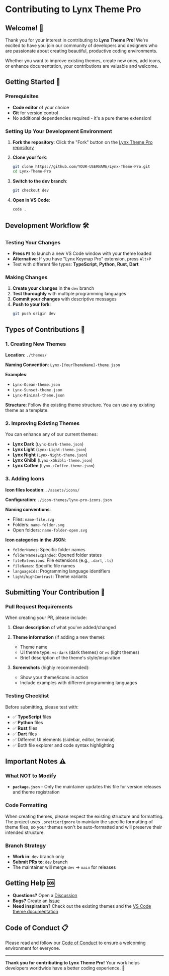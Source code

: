 # Contributing to Lynx Theme Pro

## Welcome! 🌟

Thank you for your interest in contributing to **Lynx Theme Pro**! We're excited to have you join our community of developers and designers who are passionate about creating beautiful, productive coding environments.

Whether you want to improve existing themes, create new ones, add icons, or enhance documentation, your contributions are valuable and welcome.

## Getting Started 🚀

### Prerequisites

- **Code editor** of your choice
- **Git** for version control
- No additional dependencies required - it's a pure theme extension!

### Setting Up Your Development Environment

1. **Fork the repository**: Click the "Fork" button on the [Lynx Theme Pro repository](https://github.com/bastndev/Lynx-Theme-Pro)

2. **Clone your fork**:
   ```bash
   git clone https://github.com/YOUR-USERNAME/Lynx-Theme-Pro.git
   cd Lynx-Theme-Pro
   ```

3. **Switch to the dev branch**:
   ```bash
   git checkout dev
   ```

4. **Open in VS Code**:
   ```bash
   code .
   ```

## Development Workflow 🛠️

### Testing Your Changes

- **Press `F5`** to launch a new VS Code window with your theme loaded
- **Alternative**: If you have "Lynx Keymap Pro" extension, press `Alt+P`
- Test with different file types: **TypeScript**, **Python**, **Rust**, **Dart**

### Making Changes

1. **Create your changes** in the `dev` branch
2. **Test thoroughly** with multiple programming languages
3. **Commit your changes** with descriptive messages
4. **Push to your fork**:
   ```bash
   git push origin dev
   ```

## Types of Contributions 📝

### 1. Creating New Themes

**Location**: `./themes/`

**Naming Convention**: `Lynx-[YourThemeName]-theme.json`

**Examples**:
- `Lynx-Ocean-theme.json`
- `Lynx-Sunset-theme.json`
- `Lynx-Minimal-theme.json`

**Structure**: Follow the existing theme structure. You can use any existing theme as a template.

### 2. Improving Existing Themes

You can enhance any of our current themes:
- **Lynx Dark** (`Lynx-Dark-theme.json`)
- **Lynx Light** (`Lynx-Light-theme.json`)
- **Lynx Night** (`Lynx-Night-theme.json`)
- **Lynx Ghibli** (`Lynx-xGhibli-theme.json`)
- **Lynx Coffee** (`Lynx-zCoffee-theme.json`)

### 3. Adding Icons

**Icon files location**: `./assets/icons/`

**Configuration**: `./icon-themes/lynx-pro-icons.json`

**Naming conventions**:
- Files: `name-file.svg`
- Folders: `name-folder.svg`
- Open folders: `name-folder-open.svg`

**Icon categories in the JSON**:
- `folderNames`: Specific folder names
- `folderNamesExpanded`: Opened folder states
- `fileExtensions`: File extensions (e.g., `.dart`, `.ts`)
- `fileNames`: Specific file names
- `languageIds`: Programming language identifiers
- `light`/`highContrast`: Theme variants

## Submitting Your Contribution 🎯

### Pull Request Requirements

When creating your PR, please include:

1. **Clear description** of what you've added/changed
2. **Theme information** (if adding a new theme):
   - Theme name
   - UI theme type: `vs-dark` (dark themes) or `vs` (light themes)
   - Brief description of the theme's style/inspiration

3. **Screenshots** (highly recommended):
   - Show your theme/icons in action
   - Include examples with different programming languages

### Testing Checklist

Before submitting, please test with:
- ✅ **TypeScript** files  
- ✅ **Python** files
- ✅ **Rust** files
- ✅ **Dart** files
- ✅ Different UI elements (sidebar, editor, terminal)
- ✅ Both file explorer and code syntax highlighting

## Important Notes ⚠️

### What NOT to Modify

- **`package.json`** - Only the maintainer updates this file for version releases and theme registration

### Code Formatting

When creating themes, please respect the existing structure and formatting. The project uses `.prettierignore` to maintain the specific formatting of theme files, so your themes won't be auto-formatted and will preserve their intended structure.

### Branch Strategy

- **Work in**: `dev` branch only
- **Submit PRs to**: `dev` branch
- The maintainer will merge `dev` → `main` for releases

## Getting Help 🆘

- **Questions?** Open a [Discussion](https://github.com/bastndev/Lynx-Theme-Pro/discussions)
- **Bugs?** Create an [Issue](https://github.com/bastndev/Lynx-Theme-Pro/issues)
- **Need inspiration?** Check out the existing themes and the [VS Code theme documentation](https://code.visualstudio.com/api/extension-guides/color-theme)

## Code of Conduct 📋

Please read and follow our [Code of Conduct](https://github.com/bastndev/Lynx-Theme-Pro/blob/main/CODE_OF_CONDUCT.md) to ensure a welcoming environment for everyone.

---

**Thank you for contributing to Lynx Theme Pro!** Your work helps developers worldwide have a better coding experience. 🚀
